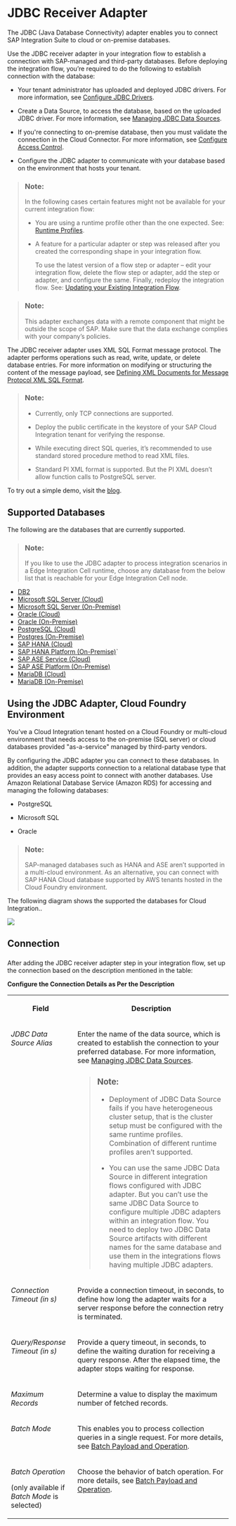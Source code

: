 <!-- loio88be64412f1b46d684dfba11f2767c5b -->

# JDBC Receiver Adapter

The JDBC \(Java Database Connectivity\) adapter enables you to connect SAP Integration Suite to cloud or on-premise databases.

Use the JDBC receiver adapter in your integration flow to establish a connection with SAP-managed and third-party databases. Before deploying the integration flow, you’re required to do the following to establish connection with the database:

-   Your tenant administrator has uploaded and deployed JDBC drivers. For more information, see [Configure JDBC Drivers](configure-jdbc-drivers-77c7d95.md).

-   Create a Data Source, to access the database, based on the uploaded JDBC driver. For more information, see [Managing JDBC Data Sources](managing-jdbc-data-sources-4c873fa.md).

-   If you're connecting to on-premise database, then you must validate the connection in the Cloud Connector. For more information, see [Configure Access Control](https://help.sap.com/viewer/cca91383641e40ffbe03bdc78f00f681/Cloud/en-US/f42fe4471d6a4a5fb09b7f3bb83c66a4.html).

-   Configure the JDBC adapter to communicate with your database based on the environment that hosts your tenant.


> ### Note:  
> In the following cases certain features might not be available for your current integration flow:
> 
> -   You are using a runtime profile other than the one expected. See: [Runtime Profiles](IntegrationSettings/runtime-profiles-8007daa.md).
> 
> -   A feature for a particular adapter or step was released after you created the corresponding shape in your integration flow.
> 
>     To use the latest version of a flow step or adapter – edit your integration flow, delete the flow step or adapter, add the step or adapter, and configure the same. Finally, redeploy the integration flow. See: [Updating your Existing Integration Flow](updating-your-existing-integration-flow-1f9e879.md).

> ### Note:  
> This adapter exchanges data with a remote component that might be outside the scope of SAP. Make sure that the data exchange complies with your company’s policies.

The JDBC receiver adapter uses XML SQL Format message protocol. The adapter performs operations such as read, write, update, or delete database entries. For more information on modifying or structuring the content of the message payload, see [Defining XML Documents for Message Protocol XML SQL Format](https://help.sap.com/viewer/5cf7d2de571a45cc81f91261668b7361/7.5.4/en-US/2e96fd3f2d14e869e10000000a155106.html).

> ### Note:  
> -   Currently, only TCP connections are supported.
> -   Deploy the public certificate in the keystore of your SAP Cloud Integration tenant for verifying the response.
> 
> -   While executing direct SQL queries, it’s recommended to use standard stored procedure method to read XML files.
> 
> -   Standard PI XML format is supported. But the PI XML doesn’t allow function calls to PostgreSQL server.

To try out a simple demo, visit the [blog](https://blogs.sap.com/2019/02/19/cloud-integration-a-simple-demo-scenario-using-the-jdbc-adapter/).



<a name="loio88be64412f1b46d684dfba11f2767c5b__JDBC_DataSources_URL_Pattern"/>

## Supported Databases

The following are the databases that are currently supported.

> ### Note:  
> If you like to use the JDBC adapter to process integration scenarios in a Edge Integration Cell runtime, choose any database from the below list that is reachable for your Edge Integration Cell node.

-   [DB2](jdbc-for-db2-on-premise-9515cf8.md)
-   [Microsoft SQL Server \(Cloud\)](jdbc-for-microsoft-sql-server-cloud-4173d0a.md)
-   [Microsoft SQL Server \(On-Premise\)](jdbc-for-microsoft-sql-server-on-premise-9745e40.md)
-   [Oracle \(Cloud\)](jdbc-for-oracle-cloud-f868182.md)
-   [Oracle \(On-Premise\)](jdbc-for-oracle-on-premise-e6db38a.md)
-   [PostgreSQL \(Cloud\)](jdbc-for-postgresql-cloud-4d5b488.md)
-   [Postgres \(On-Premise\)](jdbc-for-postgres-on-premise-d31edb4.md)
-   [SAP HANA \(Cloud\)](jdbc-for-sap-hana-cloud-187a8e8.md)
-   [SAP HANA Platform \(On-Premise\)](jdbc-for-sap-hana-platform-on-premise-ff29388.md)\`
-   [SAP ASE Service \(Cloud\)](jdbc-for-sap-ase-service-cloud-d96c7c5.md)
-   [SAP ASE Platform \(On-Premise\)](jdbc-for-sap-ase-platform-on-premise-dad011d.md)
-   [MariaDB \(Cloud\)](jdbc-for-mariadb-cloud-1d320d6.md)
-   [MariaDB \(On-Premise\)](jdbc-for-mariadb-on-premise-1cfb512.md)



## Using the JDBC Adapter, Cloud Foundry Environment

You’ve a Cloud Integration tenant hosted on a Cloud Foundry or multi-cloud environment that needs access to the on-premise \(SQL server\) or cloud databases provided "as-a-service" managed by third-party vendors.

By configuring the JDBC adapter you can connect to these databases. In addition, the adapter supports connection to a relational database type that provides an easy access point to connect with another databases. Use Amazon Relational Database Service \(Amazon RDS\) for accessing and managing the following databases:

-   PostgreSQL

-   Microsoft SQL

-   Oracle


> ### Note:  
> SAP-managed databases such as HANA and ASE aren’t supported in a multi-cloud environment. As an alternative, you can connect with SAP HANA Cloud database supported by AWS tenants hosted in the Cloud Foundry environment.

The following diagram shows the supported the databases for Cloud Integration..

![](images/DB_Connection_from_CF_CPI_Tenant_fbcecd5.png)



## Connection



### 

After adding the JDBC receiver adapter step in your integration flow, set up the connection based on the description mentioned in the table:

**Configure the Connection Details as Per the Description**


<table>
<tr>
<th valign="top">

Field

</th>
<th valign="top">

Description

</th>
</tr>
<tr>
<td valign="top">

*JDBC Data Source Alias*

</td>
<td valign="top">

Enter the name of the data source, which is created to establish the connection to your preferred database. For more information, see [Managing JDBC Data Sources](managing-jdbc-data-sources-4c873fa.md).

> ### Note:  
> -   Deployment of JDBC Data Source fails if you have heterogeneous cluster setup, that is the cluster setup must be configured with the same runtime profiles. Combination of different runtime profiles aren’t supported.
> 
> -   You can use the same JDBC Data Source in different integration flows configured with JDBC adapter. But you can’t use the same JDBC Data Source to configure multiple JDBC adapters within an integration flow. You need to deploy two JDBC Data Source artifacts with different names for the same database and use them in the integrations flows having multiple JDBC adapters.



</td>
</tr>
<tr>
<td valign="top">

*Connection Timeout \(in s\)*

</td>
<td valign="top">

Provide a connection timeout, in seconds, to define how long the adapter waits for a server response before the connection retry is terminated.

</td>
</tr>
<tr>
<td valign="top">

*Query/Response Timeout \(in s\)*

</td>
<td valign="top">

Provide a query timeout, in seconds, to define the waiting duration for receiving a query response. After the elapsed time, the adapter stops waiting for response.

</td>
</tr>
<tr>
<td valign="top">

*Maximum Records*

</td>
<td valign="top">

Determine a value to display the maximum number of fetched records.

</td>
</tr>
<tr>
<td valign="top">

*Batch Mode*

</td>
<td valign="top">

This enables you to process collection queries in a single request. For more details, see [Batch Payload and Operation](batch-payload-and-operation-760b267.md).

</td>
</tr>
<tr>
<td valign="top">

*Batch Operation*

\(only available if *Batch Mode* is selected\)

</td>
<td valign="top">

Choose the behavior of batch operation. For more details, see [Batch Payload and Operation](batch-payload-and-operation-760b267.md).

</td>
</tr>
</table>

